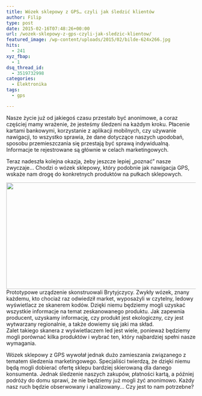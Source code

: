 ```yaml
---
title: Wózek sklepowy z GPS… czyli jak śledzić klientów
author: Filip
type: post
date: 2015-02-16T07:48:26+00:00
url: /wozek-sklepowy-z-gps-czyli-jak-sledzic-klientow/
featured_image: /wp-content/uploads/2015/02/bilde-624x266.jpg
hits:
  - 241
xyz_fbap:
  - 1
dsq_thread_id:
  - 3519732998
categories:
  - Elektronika
tags:
  - gps

---
```

Nasze życie już od jakiegoś czasu przestało być anonimowe, a coraz częściej mamy wrażenie, że jesteśmy śledzeni na każdym kroku. Płacenie kartami bankowymi, korzystanie z aplikacji mobilnych, czy używanie nawigacji, to wszystko sprawia, że dane dotyczące naszych upodobań, sposobu przemieszczania się przestają być sprawą indywidualną. Informacje te rejestrowane są głównie w celach marketingowych.<!--more-->

Teraz nadeszła kolejna okazja, żeby jeszcze lepiej &#8222;poznać&#8221; nasze zwyczaje&#8230; Chodzi o wózek sklepowy, który podobnie jak nawigacja GPS, wskaże nam drogę do konkretnych produktów na pułkach sklepowych.

[<img class="aligncenter wp-image-9106 size-full" src="http://techfreak.pl/wp-content/uploads/2015/02/bilde.jpg" alt="" width="666" height="284" />][1]Prototypowe urządzenie skonstruowali Brytyjczycy. Zwykły wózek, znany każdemu, kto chociaż raz odwiedził market, wyposażyli w czytelny, ledowy wyświetlacz ze skanerem kodów. Dzięki niemu będziemy mogli uzyskać wszystkie informacje na temat zeskanowanego produktu. Jak zapewnia producent, uzyskamy informację, czy produkt jest ekologiczny, czy jest wytwarzany regionalnie, a także dowiemy się jaki ma skład.  
Zalet takiego skanera z wyświetlaczem led jest wiele, ponieważ będziemy mogli porównać kilka produktów i wybrać ten, który najbardziej spełni nasze wymagania.

Wózek sklepowy z GPS wywołał jednak dużo zamieszania związanego z tematem śledzenia marketingowego. Specjaliści twierdzą, że dzięki niemu będą mogli dobierać ofertę sklepu bardziej skierowaną dla danego konsumenta. Jednak śledzenie naszych zakupów, płatności kartą, a później podróży do domu sprawi, że nie będziemy już mogli żyć anonimowo. Każdy nasz ruch będzie obserwowany i analizowany&#8230; Czy jest to nam potrzebne?

 [1]: http://techfreak.pl/wp-content/uploads/2015/02/bilde.jpg